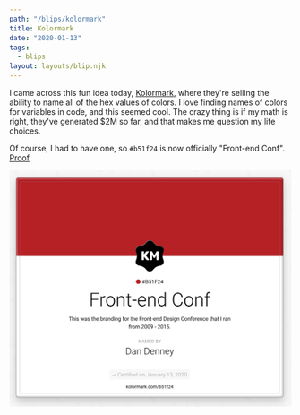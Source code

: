 ```yaml
---
path: "/blips/kolormark"
title: Kolormark
date: "2020-01-13"
tags:
  - blips
layout: layouts/blip.njk
---
```


I came across this fun idea today, [Kolormark](https://kolormark.com), where they're selling the ability to name all of the hex values of colors. I love finding names of colors for variables in code, and this seemed cool. The crazy thing is if my math is right, they've generated \$2M so far, and that makes me question my life choices.

Of course, I had to have one, so `#b51f24` is now officially "Front-end Conf". [Proof](https://kolormark.com/b51f24)

![Screenshot of the Kolormark certificate](/img/blips/kolormark/kolormark.png)
